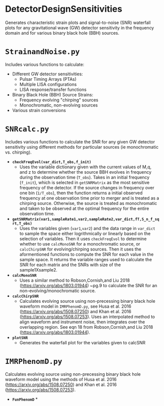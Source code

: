 # DetectorDesignSensitivities
Generates characteristic strain plots and signal-to-noise (SNR) waterfall plots for any gravitational wave (GW) detector sensitivity in the frequency domain and for various binary black hole (BBH) sources.

# `StrainandNoise.py`
Includes various functions to calculate: 
* Different GW detector sensitivities:
	* Pulsar Timing Arrays (PTAs)
	* Multiple LISA configurations
	* LISA response/transfer functions
* Binary Black Hole (BBH) Source Strains:
	* Frequency evolving "chirping" sources
	* Monochromatic, non-evolving sources
* Various strain conversions

# `SNRcalc.py`
Includes various functions to calculate the SNR for any given GW detector sensitivity using different methods for particular sources (ie monochromatic vs. chirping).
* __`checkFreqEvol(var_dict,T_obs,f_init)`__
	* Uses the variable dictionary given with the current values of M,q, and z to determine whether the source BBH evolves in frequency during the observation time (`T_obs`). Takes in an initial frequency (`f_init`), which is selected in `getSNRMatrix` as the most sensitive frequency of the detector. If the source changes in frequency over one bin (`1/T_obs`), then the function returns a initial observed frequency at one observation time prior to merger and is treated as a chirping source. Otherwise, the source is treated as monochromatic and taken to be observed at the optimal frequency for the entire observation time.
* __`getSNRMatrix(var1,sampleRate1,var2,sampleRate2,var_dict,fT,S_n_f_sqrt,T_obs)`__
	* Uses the variables given (`var1`,`var2`) and the data range in `var_dict` to sample the space either logrithmically or linearly based on the selection of variables. Then it uses `checkFreqEvol` to determine whether to use `calcMonoSNR` for a monochromatic source, or `calcChirpSNR` for evolving/chirping sources. Then it uses the aformentioned functions to compute the SNR for each value in the sample space. It returns the variable ranges used to calculate the SNR for each matrix and the SNRs with size of the sample1Xsample2.
* __`calcMonoSNR`__
	* Uses a similar method to Robson,Cornish,and Liu 2018 (https://arxiv.org/abs/1803.01944) ~pg.9 to calculate the SNR for an non-evolving/monochromatic source.
* __`calcChirpSNR`__
	* Calculates evolving source using non-precessing binary black hole waveform model in `IMRPhenomD.py`, see Husa et al. 2016 (https://arxiv.org/abs/1508.07250) and Khan et al. 2016 (https://arxiv.org/abs/1508.07253). Uses an interpolated method to align waveform and instrument noise, then integrates over the overlapping region. See eqn 18 from Robson,Cornish,and Liu 2018 (https://arxiv.org/abs/1803.01944).
* __`plotSNR`__
	* Generates the waterfall plot for the variables given to calcSNR 
# `IMRPhenomD.py`
Calculates evolving source using non-precessing binary black hole waveform model using the methods of Husa et al. 2016 (https://arxiv.org/abs/1508.07250) and Khan et al. 2016 (https://arxiv.org/abs/1508.07253).
* __`FunPhenomD`__
	* 
